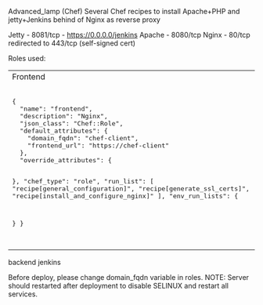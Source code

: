Advanced_lamp (Chef)
Several Chef recipes to install Apache+PHP and jetty+Jenkins behind of Nginx as reverse proxy

Jetty - 8081/tcp - https://0.0.0.0/jenkins
Apache - 8080/tcp
Nginx - 80/tcp redirected to 443/tcp (self-signed cert)

Roles used:
<table><tr><td>Frontend<td>Backend<td>Jenkins</td></tr>
<tr><td>
<pre>
{
  "name": "frontend",
  "description": "Nginx",
  "json_class": "Chef::Role",
  "default_attributes": {
    "domain_fqdn": "chef-client",
    "frontend_url": "https://chef-client"
  },
  "override_attributes": {

  },
  "chef_type": "role",
  "run_list": [
    "recipe[general_configuration]",
    "recipe[generate_ssl_certs]",
    "recipe[install_and_configure_nginx]"
  ],
  "env_run_lists": {

  }
}
</pre>
<td>
<pre>
{
  "name": "backend",
  "description": "Apache",
  "json_class": "Chef::Role",
  "default_attributes": {
    "domain_fqdn": "chef-client",
    "backend_port": 8080,
    "jenkins_port": 8081
  },
  "override_attributes": {

  },
  "chef_type": "role",
  "run_list": [
    "recipe[general_configuration]",
    "recipe[install_and_configure_httpd]"
  ],
  "env_run_lists": {

  }
}
</pre>
<td>
<pre>
{
  "name": "jenkins",
  "description": "Jenkins + Jetty",
  "json_class": "Chef::Role",
  "default_attributes": {
    "jetty_url": "http://download.eclipse.org/jetty/stable-9/dist/jetty-distribution-9.3.8.v20160314.tar.gz",
    "jetty_original_dir": "/tmp/jetty-distribution-9.3.8.v20160314",
    "jetty_port": 8081
  },
  "override_attributes": {

  },
  "chef_type": "role",
  "run_list": [
    "recipe[general_configuration]",
    "recipe[install_jenkins_and_jetty]"
  ],
  "env_run_lists": {

  }
}

</pre>
</td></tr>
</table>
backend
jenkins

Before deploy, please change domain_fqdn variable in roles.
NOTE: Server should restarted after deployment to disable SELINUX and restart all services.
